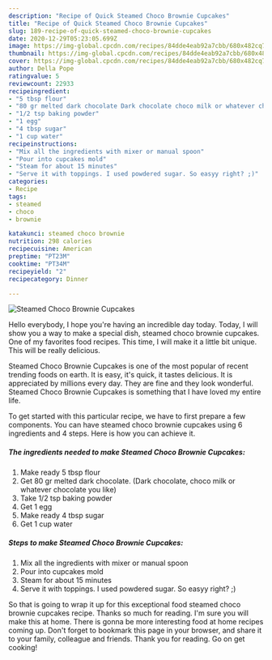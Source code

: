 ```yaml
---
description: "Recipe of Quick Steamed Choco Brownie Cupcakes"
title: "Recipe of Quick Steamed Choco Brownie Cupcakes"
slug: 189-recipe-of-quick-steamed-choco-brownie-cupcakes
date: 2020-12-29T05:23:05.699Z
image: https://img-global.cpcdn.com/recipes/84dde4eab92a7cbb/680x482cq70/steamed-choco-brownie-cupcakes-recipe-main-photo.jpg
thumbnail: https://img-global.cpcdn.com/recipes/84dde4eab92a7cbb/680x482cq70/steamed-choco-brownie-cupcakes-recipe-main-photo.jpg
cover: https://img-global.cpcdn.com/recipes/84dde4eab92a7cbb/680x482cq70/steamed-choco-brownie-cupcakes-recipe-main-photo.jpg
author: Della Pope
ratingvalue: 5
reviewcount: 22933
recipeingredient:
- "5 tbsp flour"
- "80 gr melted dark chocolate Dark chocolate choco milk or whatever chocolate you like"
- "1/2 tsp baking powder"
- "1 egg"
- "4 tbsp sugar"
- "1 cup water"
recipeinstructions:
- "Mix all the ingredients with mixer or manual spoon"
- "Pour into cupcakes mold"
- "Steam for about 15 minutes"
- "Serve it with toppings. I used powdered sugar. So easyy right? ;)"
categories:
- Recipe
tags:
- steamed
- choco
- brownie

katakunci: steamed choco brownie 
nutrition: 298 calories
recipecuisine: American
preptime: "PT23M"
cooktime: "PT34M"
recipeyield: "2"
recipecategory: Dinner

---
```



![Steamed Choco Brownie Cupcakes](https://img-global.cpcdn.com/recipes/84dde4eab92a7cbb/680x482cq70/steamed-choco-brownie-cupcakes-recipe-main-photo.jpg)

Hello everybody, I hope you're having an incredible day today. Today, I will show you a way to make a special dish, steamed choco brownie cupcakes. One of my favorites food recipes. This time, I will make it a little bit unique. This will be really delicious.

Steamed Choco Brownie Cupcakes is one of the most popular of recent trending foods on earth. It is easy, it's quick, it tastes delicious. It is appreciated by millions every day. They are fine and they look wonderful. Steamed Choco Brownie Cupcakes is something that I have loved my entire life.




To get started with this particular recipe, we have to first prepare a few components. You can have steamed choco brownie cupcakes using 6 ingredients and 4 steps. Here is how you can achieve it.

<!--inarticleads1-->

##### The ingredients needed to make Steamed Choco Brownie Cupcakes:

1. Make ready 5 tbsp flour
1. Get 80 gr melted dark chocolate. (Dark chocolate, choco milk or whatever chocolate you like)
1. Take 1/2 tsp baking powder
1. Get 1 egg
1. Make ready 4 tbsp sugar
1. Get 1 cup water




<!--inarticleads2-->

##### Steps to make Steamed Choco Brownie Cupcakes:

1. Mix all the ingredients with mixer or manual spoon
1. Pour into cupcakes mold
1. Steam for about 15 minutes
1. Serve it with toppings. I used powdered sugar. So easyy right? ;)




So that is going to wrap it up for this exceptional food steamed choco brownie cupcakes recipe. Thanks so much for reading. I'm sure you will make this at home. There is gonna be more interesting food at home recipes coming up. Don't forget to bookmark this page in your browser, and share it to your family, colleague and friends. Thank you for reading. Go on get cooking!

